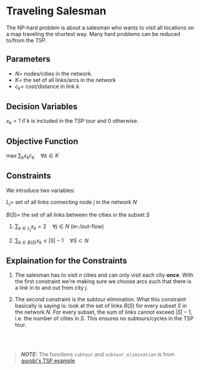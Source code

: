 # Traveling Salesman

The NP-hard problem is about a salesman who wants to visit all locations on a map traveling the shortest way. Many hard problems can be reduced to/from the TSP.

## Parameters

- $N=$ nodes/cities in the network.
- $K=$ the set of all links/arcs in the network
- $c_k=$ cost/distance in link $k$.

## Decision Variables

$x_k=1$ if $k$ is included in the TSP tour and $0$ otherwise.

## Objective Function

max $\sum_k x_kc_k\quad\forall k\in K$

## Constraints

We introduce two variables:

$L_j=$ set of all links connecting node $j$ in the network $N$

$B(S)=$ the set of all links between the cities in the subset $S$

1. $\sum_{k\in L_j}x_k=2\quad\forall j\in N$ (in-/out-flow)

2. $\sum_{k\in B(S)}x_k\leq|S|-1\quad\forall S\subset N$

## Explaination for the Constraints

1. The salesman has to visit $n$ cities and can only visit each city **once**. With the first constraint we're making sure we choose arcs such that there is a link in to and out from city $j$.

2. The second constraint is the subtour elimination. What this constraint basically is saying is: look at the set of links $B(S)$ for every subset $S$ in the network $N$. For every subset, the sum of links cannot exceed $|S|-1$, i.e. the number of cities in $S$. This ensures no subtours/cycles in the TSP tour.

<br></br>

> **_NOTE:_** The functions `subtour` and `subtour_elimination` is from [gurobi's TSP example](https://www.gurobi.com/jupyter_models/traveling-salesman/)
